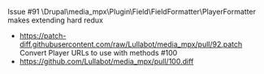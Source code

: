 Issue #91 \Drupal\media_mpx\Plugin\Field\FieldFormatter\PlayerFormatter makes extending hard redux
 * https://patch-diff.githubusercontent.com/raw/Lullabot/media_mpx/pull/92.patch
Convert Player URLs to use with methods #100
 * https://github.com/Lullabot/media_mpx/pull/100.diff
